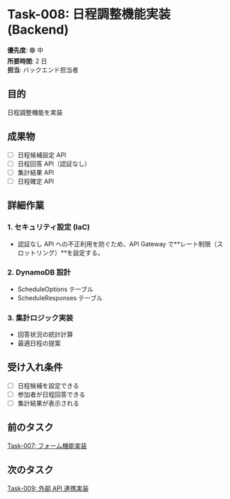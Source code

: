 # Task-008: 日程調整機能実装 (Backend)

**優先度**: 🟢 中  
**所要時間**: 2 日  
**担当**: バックエンド担当者

## 目的

日程調整機能を実装

## 成果物

- [ ] 日程候補設定 API
- [ ] 日程回答 API（認証なし）
- [ ] 集計結果 API
- [ ] 日程確定 API

## 詳細作業

### 1. セキュリティ設定 (IaC)

- 認証なし API への不正利用を防ぐため、API Gateway で**レート制限（スロットリング）**を設定する。

### 2. DynamoDB 設計

- ScheduleOptions テーブル
- ScheduleResponses テーブル

### 3. 集計ロジック実装

- 回答状況の統計計算
- 最適日程の提案

## 受け入れ条件

- [ ] 日程候補を設定できる
- [ ] 参加者が日程回答できる
- [ ] 集計結果が表示される

## 前のタスク

[Task-007: フォーム機能実装](./task-007.md)

## 次のタスク

[Task-009: 外部 API 連携実装](./task-009.md)
